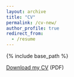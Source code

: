 ```yaml
---
layout: archive
title: "CV"
permalink: /cv-new/
author_profile: true
redirect_from:
  - /resume
---
```


{% include base_path %}


[Download my CV](http://filipinascimento.github.io/files/Filipi_CV_2020.pdf) (PDF)
